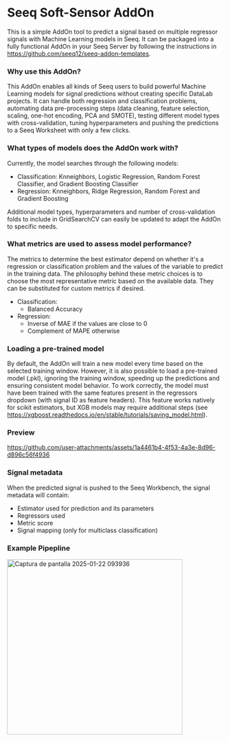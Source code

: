 # Seeq Soft-Sensor AddOn
This is a simple AddOn tool to predict a signal based on multiple regressor signals with Machine Learning models in Seeq. It can be packaged into a fully functional AddOn in your Seeq Server by following the instructions in https://github.com/seeq12/seeq-addon-templates. 

### Why use this AddOn?
This AddOn enables all kinds of Seeq users to build powerful Machine Learning models for signal predictions without creating specific DataLab projects. It can handle both regression and classification problems, automating data pre-processing steps (data cleaning, feature selection, scaling, one-hot encoding, PCA and SMOTE), testing different model types with cross-validation, tuning hyperparameters and pushing the predictions to a Seeq Worksheet with only a few clicks. 

### What types of models does the AddOn work with?
Currently, the model searches through the following models:
- Classification: Knneighbors, Logistic Regression, Random Forest Classifier, and Gradient Boosting Classifier
- Regression: Knneighbors, Ridge Regression, Random Forest and Gradient Boosting

Additional model types, hyperparameters and number of cross-validation folds to include in GridSearchCV can easily be updated to adapt the AddOn to specific needs.

### What metrics are used to assess model performance?
The metrics to determine the best estimator depend on whether it's a regression or classification problem and the values of the variable to predict in the training data. The philosophy behind these metric choices is to choose the most representative metric based on the available data. They can be substituted for custom metrics if desired. 
- Classification: 
  - Balanced Accuracy 
- Regression:
  - Inverse of MAE if the values are close to 0
  - Complement of MAPE otherwise

### Loading a pre-trained model
By default, the AddOn will train a new model every time based on the selected training window. However, it is also possible to load a pre-trained model (.pkl), ignoring the training window, speeding up the predictions and ensuring consistent model behavior. To work correctly, the model must have been trained with the same features present in the regressors dropdown (with signal ID as feature headers). This feature works natively for scikit estimators, but XGB models may require additional steps (see https://xgboost.readthedocs.io/en/stable/tutorials/saving_model.html).

### Preview
https://github.com/user-attachments/assets/1a4461b4-4f53-4a3e-8d96-d896c56f4936

### Signal metadata
When the predicted signal is pushed to the Seeq Workbench, the signal metadata will contain:
- Estimator used for prediction and its parameters
- Regressors used
- Metric score
- Signal mapping (only for multiclass classification)

### Example Pipepline
<img width="408" alt="Captura de pantalla 2025-01-22 093936" src="https://github.com/user-attachments/assets/b41019e4-b0da-46f3-a64c-cfeb94bf5f2d" />

